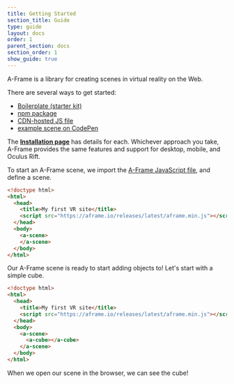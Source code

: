 ```yaml
---
title: Getting Started
section_title: Guide
type: guide
layout: docs
order: 1
parent_section: docs
section_order: 1
show_guide: true
---
```


A-Frame is a library for creating scenes in virtual reality on the Web.

There are several ways to get started:

* [Boilerplate (starter kit)](installation.html#Boilerplate_Starter_Kit)
* [npm package](installation.html#npm)
* [CDN-hosted JS file](installation.html#Standalone_Downloads)
* [example scene on CodePen](http://codepen.io/team/mozvr/pen/BjygdO?editors=100)

The __[Installation page](../installation.html)__ has details for each. Whichever approach you take, A-Frame provides the same features and support for desktop, mobile, and Oculus Rift.

To start an A-Frame scene, we import the [A-Frame JavaScript file](https://aframe.io/releases/latest/aframe.min.js), and define a scene.

```html
<!doctype html>
<html>
  <head>
    <title>My first VR site</title>
    <script src="https://aframe.io/releases/latest/aframe.min.js"></script>
  </head>
  <body>
    <a-scene>
    </a-scene>
  </body>
</html>
```

Our A-Frame scene is ready to start adding objects to! Let's start with a simple cube.

```html
<!doctype html>
<html>
  <head>
    <title>My first VR site</title>
    <script src="https://aframe.io/releases/latest/aframe.min.js"></script>
  </head>
  <body>
    <a-scene>
      <a-cube></a-cube>
    </a-scene>
  </body>
</html>
```

When we open our scene in the browser, we can see the cube!
